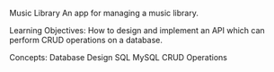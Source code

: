 Music Library
An app for managing a music library.

Learning Objectives:
How to design and implement an API which can perform CRUD operations on a database.

Concepts:
Database Design
SQL
MySQL
CRUD Operations
